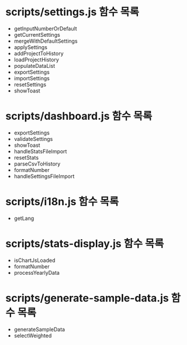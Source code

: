 # scripts/settings.js 함수 목록

- getInputNumberOrDefault
- getCurrentSettings
- mergeWithDefaultSettings
- applySettings
- addProjectToHistory
- loadProjectHistory
- populateDataList
- exportSettings
- importSettings
- resetSettings
- showToast

# scripts/dashboard.js 함수 목록

- exportSettings
- validateSettings
- showToast
- handleStatsFileImport
- resetStats
- parseCsvToHistory
- formatNumber
- handleSettingsFileImport

# scripts/i18n.js 함수 목록

- getLang

# scripts/stats-display.js 함수 목록

- isChartJsLoaded
- formatNumber
- processYearlyData

# scripts/generate-sample-data.js 함수 목록

- generateSampleData
- selectWeighted 